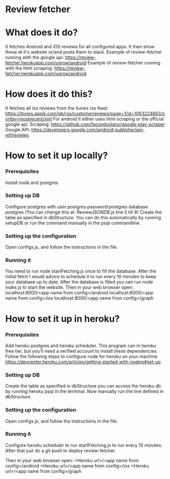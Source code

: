 Review fetcher
=========

What does it do?  
=========
It fetches Android and iOS reviews for all configured apps. It then show these at it's website or/and posts them to slack.
Example of review-fetcher running with the google api: https://review-fetcher.herokuapp.com/ugrow/android
Example of review-fetcher running with the html scraping: https://review-fetcher.herokuapp.com/ugrow/android

How does it do this?  
=========
It fetches all ios reviews from the itunes rss feed:
https://itunes.apple.com/gb/rss/customerreviews/page=1/id=1063224663/sortby=mostrecent/xml
For android it either uses html scraping or the official google api.
Scraping: https://github.com/facundoolano/google-play-scraper
Google API: https://developers.google.com/android-publisher/api-ref/reviews

How to set it up locally?  
=========

### Prerequisites
Install node and postgres

### Setting up DB
Configure postgres with user:postgres password:postgres database postgres (You can change this at: ReviewJSONDB.js line 5 till 9)
Create the table as specified in dbStructure. You can do this automatically by running setupDB or run the command manually in the psql commandline.

### Setting up the configuration
Open configs.js, and follow the instructions in the file.

### Running it
You need to run node startFetching.js once to fill the database. After the initial fetch I would advice to schedule it to run every 10 minutes to keep your database up to date. After the database is filled you can run node index.js to start the website.
Then in your web browser open:
localhost:8000/&lt;app name from config&gt;/android
localhost:8000/&lt;app name from config&gt;/ios
localhost:8000/&lt;app name from config&gt;/graph

How to set it up in heroku?  
=========

### Prerequisites
Add heroku postgres and heroku scheduler. This program can in heroku free tier, but you'll need a verified account to install these dependencies.
Follow the following steps to configure node for heroku on your machine.
https://devcenter.heroku.com/articles/getting-started-with-nodejs#set-up

### Setting up DB
Create the table as specified in dbStructure you can access the heroku db by running heroku psql in the terminal.
Now manually run the line defined in dbStructure.

### Setting up the configuration
Open configs.js, and follow the instructions in the file.

### Running it
Configure heroku scheduler to run startFetching.js to run every 10 minutes.
After that just do a git push to deploy review-fetcher.

Then in your web browser open:
&lt;Heroku url&gt;/&lt;app name from config&gt;/android
&lt;Heroku url&gt;/&lt;app name from config&gt;/ios
&lt;Heroku url&gt;/&lt;app name from config&gt;/graph
